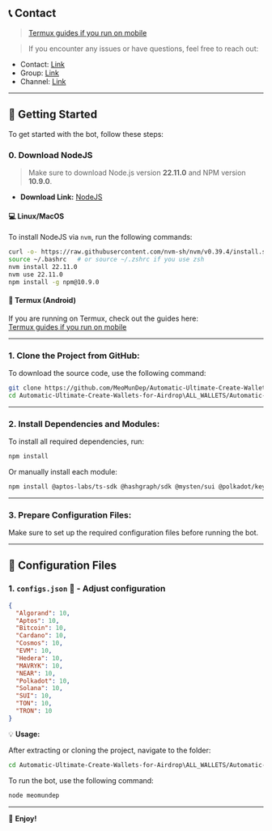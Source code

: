 ## 📞 Contact

> [Termux guides if you run on mobile](https://github.com/MeoMunDep/Guides-for-using-my-script-on-termux)

> If you encounter any issues or have questions, feel free to reach out:

- Contact: [Link](t.me/MeoMunDep)  
- Group: [Link](t.me/KeoAirDropFreeNe)  
- Channel: [Link](t.me/KeoAirDropFreeNee)  

---

## 🚀 Getting Started

To get started with the bot, follow these steps:

### 0. **Download NodeJS**

> Make sure to download Node.js version **22.11.0** and NPM version **10.9.0**.

- **Download Link:** [NodeJS](https://t.me/KeoAirDropFreeNe/257/1462)  

#### 💻 **Linux/MacOS**

To install NodeJS via `nvm`, run the following commands:

```bash
curl -o- https://raw.githubusercontent.com/nvm-sh/nvm/v0.39.4/install.sh | bash
source ~/.bashrc   # or source ~/.zshrc if you use zsh
nvm install 22.11.0
nvm use 22.11.0
npm install -g npm@10.9.0
```

#### 📱 **Termux (Android)**

If you are running on Termux, check out the guides here:  
[Termux guides if you run on mobile](https://github.com/MeoMunDep/Guides-for-using-my-script-on-termux)  

---

### 1. **Clone the Project from GitHub:**

To download the source code, use the following command:

```bash
git clone https://github.com/MeoMunDep/Automatic-Ultimate-Create-Wallets-for-Airdrop\ALL_WALLETS.git
cd Automatic-Ultimate-Create-Wallets-for-Airdrop\ALL_WALLETS/Automatic-Ultimate-Create-Wallets-for-Airdrop\ALL_WALLETS
```

---

### 2. **Install Dependencies and Modules:**

To install all required dependencies, run:

```bash
npm install
```

Or manually install each module:

```bash
npm install @aptos-labs/ts-sdk @hashgraph/sdk @mysten/sui @polkadot/keyring @polkadot/util-crypto @solana/web3.js @stablelib/ed25519 @ton/crypto algosdk bech32 bip32 bip39 bitcoinjs-lib blake2b blakejs bs58check cardano-wallet-js colors ed25519-hd-key ethers ethereumjs-util hdkey near-api-js ton ton-core ton-crypto tonweb tiny-secp256k1 tronweb secp256k1 xlsx --no-audit --prefer-offline --legacy-peer-deps --save-exact --force
```

---

### 3. **Prepare Configuration Files:**

Make sure to set up the required configuration files before running the bot.

---

## 📁 Configuration Files

### 1. `configs.json` 📜 - Adjust configuration

```json
{
  "Algorand": 10,
  "Aptos": 10,
  "Bitcoin": 10,
  "Cardano": 10,
  "Cosmos": 10,
  "EVM": 10,
  "Hedera": 10,
  "MAVRYK": 10,
  "NEAR": 10,
  "Polkadot": 10,
  "Solana": 10,
  "SUI": 10,
  "TON": 10,
  "TRON": 10
}
```

💡 **Usage:**

After extracting or cloning the project, navigate to the folder:

```bash
cd Automatic-Ultimate-Create-Wallets-for-Airdrop\ALL_WALLETS/Automatic-Ultimate-Create-Wallets-for-Airdrop\ALL_WALLETS
```

To run the bot, use the following command:

```bash
node meomundep
```

---

🎇 **Enjoy!**
